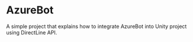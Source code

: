# AzureBot
A simple project that explains how to integrate AzureBot into Unity project using DirectLine API.
